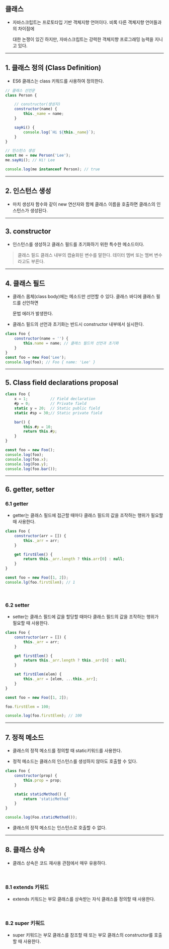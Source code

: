 ## 클래스

- 자바스크립트는 프로토타입 기반 객체지향 언어이다. 비록 다른 객체지향 언어들과의 차이점에

    대한 논쟁이 있긴 하지만, 자바스크립트는 강력한 객체지향 프로그래밍 능력을 지니고 있다.

<hr >

## 1. 클래스 정의 (Class Definition)

- ES6 클래스는 class 키워드를 사용하여 정의한다.

~~~ javascript
// 클래스 선언문
class Person {

    // constructor(생성자)
    constructor(name) {
        this._name = name;
    }

    sayHi() {
        console.log(`Hi ${this._name}`);
    }
}

// 인스턴스 생성
const me = new Person('Lee');
me.sayHi(); // Hi! Lee

console.log(me instanceof Person); // true
~~~

<hr >

## 2. 인스턴스 생성

- 마치 생성자 함수와 같이 new 연산자와 함께 클래스 이름을 호출하면 클래스의 인스턴스가 생성된다.

<hr >

## 3. constructor

- 인스턴스를 생성하고 클래스 필드를 초기화하기 위한 특수한 메소드이다.

> 클래스 필드
> 클래스 내부의 캡슐화된 변수를 말한다. 데이터 멤버 또는 멤버 변수라고도 부른다.

<hr >

## 4. 클래스 필드

- 클래스 몸체(class body)에는 메소드만 선언할 수 있다. 클래스 바디에 클래스 필드를 선언하면

    문법 에러가 발생한다.

- 클래스 필드의 선언과 초기화는 반드시 constructor 내부에서 실시한다.

~~~ javascript
class Foo {
    constructor(name = '') {
        this.name = name; // 클래스 필드의 선언과 초기화
    }
}
const foo = new Foo('Lee');
console.log(foo); // Foo { name: 'Lee' }
~~~

<hr >

## 5. Class field declarations proposal

~~~ javascript
class Foo {
    x = 1;          // Field declaration
    #p = 0;         // Private field
    static y = 20;  // Static public field
    static #sp = 30;// Static private field

    bar() {
        this.#p = 10;
        return this.#p;
    }
}

const foo = new Foo();
console.log(foo);
console.log(foo.x);
console.log(Foo.y);
console.log(foo.bar());
~~~

<hr >

## 6. getter, setter

### 6.1 getter

- getter는 클래스 필드에 접근할 때마다 클래스 필드의 값을 조작하는 행위가 필요할 때 사용한다.

~~~ javascript
class Foo {
    constructor(arr = []) {
        this._arr = arr;
    }

    get firstElem() {
        return this._arr.length ? this.arr[0] : null;
    }
}

const foo = new Foo([1, 2]);
console.lg(foo.firstElem); // 1
~~~

<br >

### 6.2 setter

- setter는 클래스 필드에 값을 할당할 때마다 클래스 필드의 값을 조작하는 행위가 필요할 때 사용한다.

~~~ javascript
class Foo {
    constructor(arr = []) {
        this._arr = arr;
    }

    get firstElem() {
        return this._arr.length ? this._arr[0] : null;
    }

    set firstElem(elem) {
        this._arr = [elem, ...this._arr];
    }
}

const foo = new Foo([1, 2]);

foo.firstElem = 100;

console.log(foo.firstElem); // 100
~~~

<hr >

## 7. 정적 메소드

- 클래스의 정적 메소드를 정의할 때 static키워드를 사용한다.

- 정적 메소드는 클래스의 인스턴스를 생성하지 않아도 호출할 수 있다.

~~~ javascript
class Foo {
    constructor(prop) {
        this.prop = prop;
    }

    static staticMethod() {
        return 'staticMethod'
    }
}

console.log(Foo.staticMethod());
~~~

- 클래스의 정적 메소드는 인스턴스로 호출할 수 없다.

<hr >

## 8. 클래스 상속

- 클래스 상속은 코드 재사용 관점에서 매우 유용하다.

<br >

### 8.1 extends 키워드

- extends 키워드는 부모 클래스를 상속받는 자식 클래스를 정의할 때 사용한다.

<br >

### 8.2 super 키워드

- super 키워드는 부모 클래스를 참조할 때 또는 부모 클래스의 constructor를 호출할 때 사용한다.

